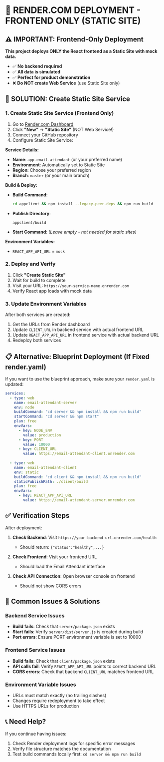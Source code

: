 # 🚀 RENDER.COM DEPLOYMENT - FRONTEND ONLY (STATIC SITE)

## ⚠️ IMPORTANT: Frontend-Only Deployment

**This project deploys ONLY the React frontend as a Static Site with mock data.**
- ✅ **No backend required**
- ✅ **All data is simulated**  
- ✅ **Perfect for product demonstration**
- ❌ **Do NOT create Web Service** (use Static Site only)

## 🔧 SOLUTION: Create Static Site Service

### 1. Create Static Site Service (Frontend Only)

1. Go to [Render.com Dashboard](https://dashboard.render.com)
2. Click **"New"** → **"Static Site"** (NOT Web Service!)
3. Connect your GitHub repository
4. Configure Static Site Service:

**Service Details:**
- **Name**: `app-email-attendant` (or your preferred name)
- **Environment**: Automatically set to Static Site
- **Region**: Choose your preferred region  
- **Branch**: `master` (or your main branch)

**Build & Deploy:**
- **Build Command**: 
  ```bash
  cd appclient && npm install --legacy-peer-deps && npm run build
  ```
- **Publish Directory**: 
  ```
  appclient/build
  ```
- **Start Command**: *(Leave empty - not needed for static sites)*

**Environment Variables:**
- `REACT_APP_API_URL` = `mock`

### 2. Deploy and Verify

1. Click **"Create Static Site"**
2. Wait for build to complete
3. Visit your URL: `https://your-service-name.onrender.com`
4. Verify React app loads with mock data

### 3. Update Environment Variables

After both services are created:

1. Get the URLs from Render dashboard
2. Update `CLIENT_URL` in backend service with actual frontend URL
3. Update `REACT_APP_API_URL` in frontend service with actual backend URL
4. Redeploy both services

## 📋 Alternative: Blueprint Deployment (If Fixed render.yaml)

If you want to use the blueprint approach, make sure your `render.yaml` is updated:

```yaml
services:
  - type: web
    name: email-attendant-server
    env: node
    buildCommand: "cd server && npm install && npm run build"
    startCommand: "cd server && npm start"
    plan: free
    envVars:
      - key: NODE_ENV
        value: production
      - key: PORT
        value: 10000
      - key: CLIENT_URL
        value: https://email-attendant-client.onrender.com
    
  - type: web
    name: email-attendant-client
    env: static
    buildCommand: "cd client && npm install && npm run build"
    staticPublishPath: ./client/build
    plan: free
    envVars:
      - key: REACT_APP_API_URL
        value: https://email-attendant-server.onrender.com
```

## ✅ Verification Steps

After deployment:

1. **Check Backend**: Visit `https://your-backend-url.onrender.com/health`
   - Should return: `{"status":"healthy",...}`

2. **Check Frontend**: Visit your frontend URL
   - Should load the Email Attendant interface

3. **Check API Connection**: Open browser console on frontend
   - Should not show CORS errors

## 🐛 Common Issues & Solutions

### Backend Service Issues
- **Build fails**: Check that `server/package.json` exists
- **Start fails**: Verify `server/dist/server.js` is created during build
- **Port errors**: Ensure PORT environment variable is set to 10000

### Frontend Service Issues  
- **Build fails**: Check that `client/package.json` exists
- **API calls fail**: Verify `REACT_APP_API_URL` points to correct backend URL
- **CORS errors**: Check that backend `CLIENT_URL` matches frontend URL

### Environment Variable Issues
- URLs must match exactly (no trailing slashes)
- Changes require redeployment to take effect
- Use HTTPS URLs for production

## 📞 Need Help?

If you continue having issues:
1. Check Render deployment logs for specific error messages
2. Verify file structure matches the documentation
3. Test build commands locally first: `cd server && npm run build`